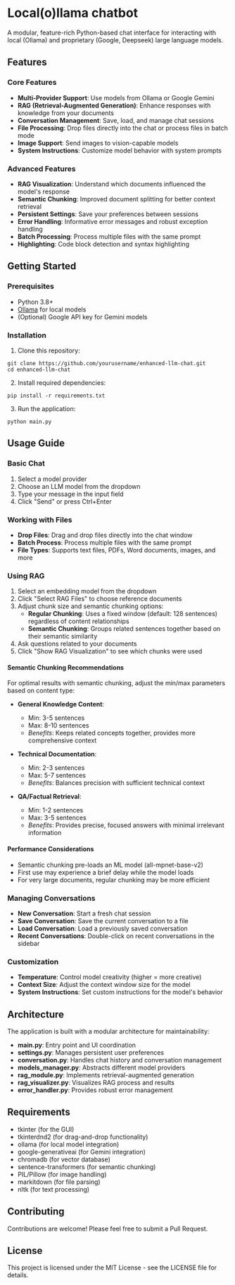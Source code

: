 # Local(o)llama chatbot

A modular, feature-rich Python-based chat interface for interacting with local (Ollama) and proprietary (Google, Deepseek) large language models. 
## Features

### Core Features
- **Multi-Provider Support**: Use models from Ollama or Google Gemini
- **RAG (Retrieval-Augmented Generation)**: Enhance responses with knowledge from your documents
- **Conversation Management**: Save, load, and manage chat sessions
- **File Processing**: Drop files directly into the chat or process files in batch mode
- **Image Support**: Send images to vision-capable models
- **System Instructions**: Customize model behavior with system prompts

### Advanced Features
- **RAG Visualization**: Understand which documents influenced the model's response
- **Semantic Chunking**: Improved document splitting for better context retrieval
- **Persistent Settings**: Save your preferences between sessions
- **Error Handling**: Informative error messages and robust exception handling
- **Batch Processing**: Process multiple files with the same prompt
- **Highlighting**: Code block detection and syntax highlighting

## Getting Started

### Prerequisites
- Python 3.8+
- [Ollama](https://ollama.ai/) for local models
- (Optional) Google API key for Gemini models

### Installation

1. Clone this repository:
```
git clone https://github.com/yourusername/enhanced-llm-chat.git
cd enhanced-llm-chat
```

2. Install required dependencies:
```
pip install -r requirements.txt
```

3. Run the application:
```
python main.py
```

## Usage Guide

### Basic Chat
1. Select a model provider
2. Choose an LLM model from the dropdown
3. Type your message in the input field
4. Click "Send" or press Ctrl+Enter

### Working with Files
- **Drop Files**: Drag and drop files directly into the chat window
- **Batch Process**: Process multiple files with the same prompt
- **File Types**: Supports text files, PDFs, Word documents, images, and more

### Using RAG
1. Select an embedding model from the dropdown
2. Click "Select RAG Files" to choose reference documents
3. Adjust chunk size and semantic chunking options:
   - **Regular Chunking**: Uses a fixed window (default: 128 sentences) regardless of content relationships
   - **Semantic Chunking**: Groups related sentences together based on their semantic similarity
4. Ask questions related to your documents
5. Click "Show RAG Visualization" to see which chunks were used

#### Semantic Chunking Recommendations

For optimal results with semantic chunking, adjust the min/max parameters based on content type:

- **General Knowledge Content**:
  - Min: 3-5 sentences
  - Max: 8-10 sentences
  - _Benefits_: Keeps related concepts together, provides more comprehensive context

- **Technical Documentation**:
  - Min: 2-3 sentences
  - Max: 5-7 sentences
  - _Benefits_: Balances precision with sufficient technical context

- **QA/Factual Retrieval**:
  - Min: 1-2 sentences
  - Max: 3-5 sentences
  - _Benefits_: Provides precise, focused answers with minimal irrelevant information

#### Performance Considerations
- Semantic chunking pre-loads an ML model (all-mpnet-base-v2)
- First use may experience a brief delay while the model loads
- For very large documents, regular chunking may be more efficient

### Managing Conversations
- **New Conversation**: Start a fresh chat session
- **Save Conversation**: Save the current conversation to a file
- **Load Conversation**: Load a previously saved conversation
- **Recent Conversations**: Double-click on recent conversations in the sidebar

### Customization
- **Temperature**: Control model creativity (higher = more creative)
- **Context Size**: Adjust the context window size for the model
- **System Instructions**: Set custom instructions for the model's behavior

## Architecture

The application is built with a modular architecture for maintainability:

- **main.py**: Entry point and UI coordination
- **settings.py**: Manages persistent user preferences
- **conversation.py**: Handles chat history and conversation management
- **models_manager.py**: Abstracts different model providers
- **rag_module.py**: Implements retrieval-augmented generation
- **rag_visualizer.py**: Visualizes RAG process and results
- **error_handler.py**: Provides robust error management

## Requirements

- tkinter (for the GUI)
- tkinterdnd2 (for drag-and-drop functionality)
- ollama (for local model integration)
- google-generativeai (for Gemini integration)
- chromadb (for vector database)
- sentence-transformers (for semantic chunking)
- PIL/Pillow (for image handling)
- markitdown (for file parsing)
- nltk (for text processing)

## Contributing

Contributions are welcome! Please feel free to submit a Pull Request.

## License

This project is licensed under the MIT License - see the LICENSE file for details.
